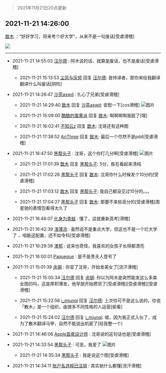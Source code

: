 > 2021年11月21日20点更新
<link rel="stylesheet" href="https://cdn.jsdelivr.net/gh/taotie6/sampleJSON@main/css/photo_show.css">
<meta name="referrer" content="no-referrer" />


 ## 2021-11-21 14:26:00 

 [㪚木](https://www.coolapk.com/feed/31618363?shareKey=YmNmNTFhMzFkOGU0NjE5OWVlNzY~) ：“好好学习，将来考个好大学”，从来不是一句废话[受虐滑稽] 

<div class="album">
<img class="img-item" src="https://image.coolapk.com/feed/2021/1121/14/1081091_50cb139f_5913_5377_104@324x468.gif" />
</div>

 ------- 

- 2021-11-21 14:55:03 [汪尔德](uid=1595236) : 阿木说的话，就算是废话，也不是废话[受虐滑稽] 

    - 2021-11-21 15:13:53 [尘风与灰烬](uid=15331663) 回复 [汪尔德](uid=1595236): 首帅译者，那你来给我翻译翻译什么叫废话[阴险] 

- 2021-11-21 14:26:47 [沙茶aswd](uid=4897380) : 扎心了兄弟[受虐滑稽] 

    - 2021-11-21 14:29:40 [㪚木](uid=1081091) 回复 [沙茶aswd](uid=4897380): 安慰一下[cos滑稽] ![图片](https://image.coolapk.com/feed/2021/1120/21/1081091_a3545162_5827_0366_683@508x326.gif)

    - 2021-11-21 15:09:00 [酷酷的蛋黄派](uid=3951905) 回复 [㪚木](uid=1081091): 啊啊啊啊我脏了[噗] 

    - 2021-11-21 16:02:41 [不知云z](uid=5657858) 回复 [㪚木](uid=1081091): 沈哥还有这种图 

    - 2021-11-21 17:38:52 [AriThree](uid=1560115) 回复 [㪚木](uid=1081091): 最后一个尽然不是pdd[受虐滑稽] 

- 2021-11-21 16:47:50 [黑帮头子](uid=2838832) : 沈哥，这个你打几分啊[受虐滑稽] ![图片](https://image.coolapk.com/feed/2021/1121/16/2838832_50cb139f_4467_7012_971@324x468.gif)

    - 2021-11-21 17:01:39 [㪚木](uid=1081091) 回复 [黑帮头子](uid=2838832): 5分，胜在看起来清纯 

    - 2021-11-21 17:02:26 [黑帮头子](uid=2838832) 回复 [㪚木](uid=1081091): 沈哥你什么时候发个10分的[受虐滑稽] 

    - 2021-11-21 17:03:12 [㪚木](uid=1081091) 回复 [黑帮头子](uid=2838832): 我自己都没见过10分的。。。 

    - 2021-11-21 17:04:27 [黑帮头子](uid=2838832) 回复 [㪚木](uid=1081091): 那要不来些高分的[受虐滑稽]周星驰的表情包看得太久了 

- 2021-11-21 16:46:07 [化身为青蛙](uid=1209189) : 懂了，这就重新高考[滑稽] 

- 2021-11-21 16:42:39 [浅薄凉](uid=1630624) : 虽然说不是重点大学，但这也不是一个烂大学了 ，咱能这配置，还不如专科[受虐滑稽] 

- 2021-11-21 16:29:38 [濹邪](uid=1210426) : 说来也奇怪，我喜欢的女孩子长得都漂亮 

- 2021-11-21 16:00:01 [Paqueque](uid=685582) : 是不是贵夫人登号了 

- 2021-11-21 15:01:39 [余钢](uid=1459805) : 你变了沈哥，开始发美女了[流汗滑稽] 

    - 2021-11-21 15:05:34 [汪尔德](uid=1595236) 回复 [余钢](uid=1459805): 你以为阿木是突然能发这么多美女图的吗，这是厚积薄发，他早就开始攒货了[受虐滑稽][受虐滑稽][受虐滑稽] 

    - 2021-11-21 15:22:56 [i_mjunqi](uid=399564) 回复 [汪尔德](uid=1595236): 上次你可不是这么说的，你说「散木」是一个组织，由很多不同性格的人运营[偷看] 

    - 2021-11-21 15:24:02 [汪尔德](uid=1595236) 回复 [i_mjunqi](uid=399564): 嘘，因为我正式入伙了，成为了散木翻译马甲，自然不能说出机密了[给我整一个] 

- 2021-11-21 14:46:06 [Apple首席设计师](uid=1550816) : 沈哥说的这句话也是[受虐滑稽] 

- 2021-11-21 14:33:54 [黑帮头子](uid=2838832) : 可恶，我爱了 ![图片](https://image.coolapk.com/feed/2021/1121/14/2838832_50cb139f_6429_1228_211@324x468.gif)

    - 2021-11-21 14:35:34 [黑帮头子](uid=2838832) : 我是说这个图[受虐滑稽] 

- 2021-11-21 14:34:11 [账户名违规已注销](uid=1039732) : 其实她什么都懂[流汗滑稽] 

